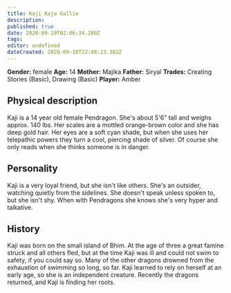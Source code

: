 ```yaml
---
title: Kaji Kaja Gallie
description: 
published: true
date: 2020-09-19T02:06:34.280Z
tags: 
editor: undefined
dateCreated: 2020-09-18T22:48:23.382Z
---
```


**Gender:** female
**Age:** 14
**Mother:** Majika
**Father:** Siryal
**Trades:** Creating Stories (Basic), Drawing (Basic)
**Player:** Amber

## Physical description

Kaji is a 14 year old female Pendragon. She's about 5'6" tall and weighs approx. 140 lbs. Her scales are a mottled orange-brown color and she has deep gold hair. Her eyes are a soft cyan shade, but when she uses her telepathic powers they turn a cool, piercing shade of silver. Of course she only reads when she thinks someone is in danger.

## Personality

Kaji is a very loyal friend, but she isn't like others. She's an outsider, watching quietly from the sidelines. She doesn't speak unless spoken to, but she isn't shy. When with Pendragons she knows she's very hyper and talkative.

## History

Kaji was born on the small island of Bhim. At the age of three a great famine struck and all others fled, but at the time Kaji was ill and could not swim to safety, if you could say so. Many of the other dragons drowned from the exhaustion of swimming so long, so far. Kaji learned to rely on herself at an early age, so she is an independent creature. Recently the dragons returned, and Kaji is finding her roots.